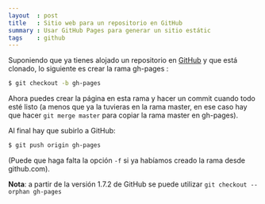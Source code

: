 ```yaml
---
layout  : post
title   : Sitio web para un repositorio en GitHub
summary : Usar GitHub Pages para generar un sitio estátic
tags    : github
---
```


Suponiendo que ya tienes alojado un repositorio en [GitHub] y que está clonado, 
lo siguiente es crear la rama gh-pages :

~~~bash
$ git checkout -b gh-pages
~~~

Ahora puedes crear la página en esta rama y hacer un commit cuando
todo esté listo (a menos que ya la tuvieras en
la rama master, en ese caso hay que hacer `git merge master` para copiar
la rama master en gh-pages).

Al final hay que subirlo a GitHub:

~~~bash
$ git push origin gh-pages
~~~

(Puede que haga falta la opción `-f` si ya habíamos creado la rama desde
github.com).

**Nota**: a partir de la versión 1.7.2 de GitHub se puede utilizar
`git checkout --orphan gh-pages`
 
[GitHub]: https://github.com/ 
